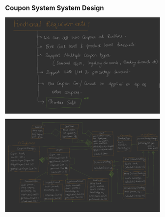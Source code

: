 ## Coupon System System Design

![1757442183480](image/CouponSystem/1757442183480.png)

![1757442203458](image/CouponSystem/1757442203458.png)

